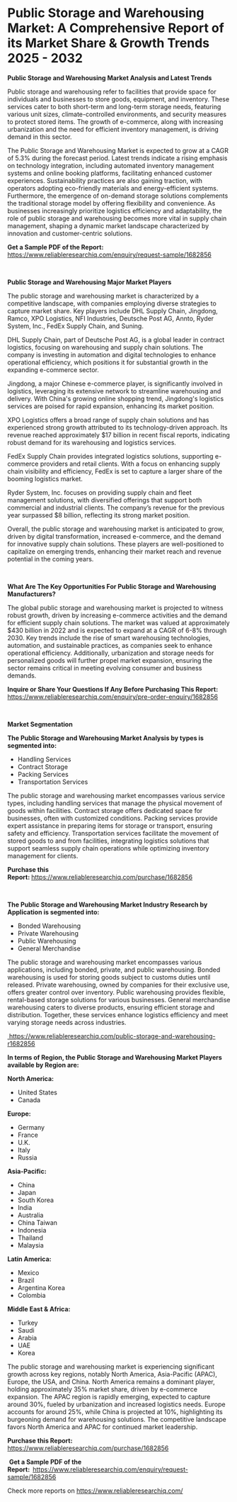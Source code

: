 <p><h1>Public Storage and Warehousing Market: A Comprehensive Report of its Market Share & Growth Trends 2025 - 2032</h1></p><p><strong>Public Storage and Warehousing Market Analysis and Latest Trends</strong></p>
<p><p>Public storage and warehousing refer to facilities that provide space for individuals and businesses to store goods, equipment, and inventory. These services cater to both short-term and long-term storage needs, featuring various unit sizes, climate-controlled environments, and security measures to protect stored items. The growth of e-commerce, along with increasing urbanization and the need for efficient inventory management, is driving demand in this sector.</p><p>The Public Storage and Warehousing Market is expected to grow at a CAGR of 5.3% during the forecast period. Latest trends indicate a rising emphasis on technology integration, including automated inventory management systems and online booking platforms, facilitating enhanced customer experiences. Sustainability practices are also gaining traction, with operators adopting eco-friendly materials and energy-efficient systems. Furthermore, the emergence of on-demand storage solutions complements the traditional storage model by offering flexibility and convenience. As businesses increasingly prioritize logistics efficiency and adaptability, the role of public storage and warehousing becomes more vital in supply chain management, shaping a dynamic market landscape characterized by innovation and customer-centric solutions.</p></p>
<p><strong>Get a Sample PDF of the Report:&nbsp;</strong> <a href="https://www.reliableresearchiq.com/enquiry/request-sample/1682856?utm_campaign=3513&utm_medium=2&utm_source=Github&utm_content=ia&utm_term=26032025&utm_id=public-storage-and-warehousing">https://www.reliableresearchiq.com/enquiry/request-sample/1682856</a></p>
<p>&nbsp;</p>
<p><strong>Public Storage and Warehousing Major Market Players</strong></p>
<p><p>The public storage and warehousing market is characterized by a competitive landscape, with companies employing diverse strategies to capture market share. Key players include DHL Supply Chain, Jingdong, Ramco, XPO Logistics, NFI Industries, Deutsche Post AG, Annto, Ryder System, Inc., FedEx Supply Chain, and Suning.</p><p>DHL Supply Chain, part of Deutsche Post AG, is a global leader in contract logistics, focusing on warehousing and supply chain solutions. The company is investing in automation and digital technologies to enhance operational efficiency, which positions it for substantial growth in the expanding e-commerce sector.</p><p>Jingdong, a major Chinese e-commerce player, is significantly involved in logistics, leveraging its extensive network to streamline warehousing and delivery. With China's growing online shopping trend, Jingdong's logistics services are poised for rapid expansion, enhancing its market position.</p><p>XPO Logistics offers a broad range of supply chain solutions and has experienced strong growth attributed to its technology-driven approach. Its revenue reached approximately $17 billion in recent fiscal reports, indicating robust demand for its warehousing and logistics services.</p><p>FedEx Supply Chain provides integrated logistics solutions, supporting e-commerce providers and retail clients. With a focus on enhancing supply chain visibility and efficiency, FedEx is set to capture a larger share of the booming logistics market.</p><p>Ryder System, Inc. focuses on providing supply chain and fleet management solutions, with diversified offerings that support both commercial and industrial clients. The company’s revenue for the previous year surpassed $8 billion, reflecting its strong market position.</p><p>Overall, the public storage and warehousing market is anticipated to grow, driven by digital transformation, increased e-commerce, and the demand for innovative supply chain solutions. These players are well-positioned to capitalize on emerging trends, enhancing their market reach and revenue potential in the coming years.</p></p>
<p>&nbsp;</p>
<p><strong>What Are The Key Opportunities For Public Storage and Warehousing Manufacturers?</strong></p>
<p><p>The global public storage and warehousing market is projected to witness robust growth, driven by increasing e-commerce activities and the demand for efficient supply chain solutions. The market was valued at approximately $430 billion in 2022 and is expected to expand at a CAGR of 6-8% through 2030. Key trends include the rise of smart warehousing technologies, automation, and sustainable practices, as companies seek to enhance operational efficiency. Additionally, urbanization and storage needs for personalized goods will further propel market expansion, ensuring the sector remains critical in meeting evolving consumer and business demands.</p></p>
<p><strong>Inquire or Share Your Questions If Any Before Purchasing This Report:</strong> <a href="https://www.reliableresearchiq.com/enquiry/pre-order-enquiry/1682856?utm_campaign=3513&utm_medium=2&utm_source=Github&utm_content=ia&utm_term=26032025&utm_id=public-storage-and-warehousing">https://www.reliableresearchiq.com/enquiry/pre-order-enquiry/1682856</a></p>
<p>&nbsp;</p>
<p><strong>Market Segmentation</strong></p>
<p><strong>The Public Storage and Warehousing Market Analysis by types is segmented into:</strong></p>
<p><ul><li>Handling Services</li><li>Contract Storage</li><li>Packing Services</li><li>Transportation Services</li></ul></p>
<p><p>The public storage and warehousing market encompasses various service types, including handling services that manage the physical movement of goods within facilities. Contract storage offers dedicated space for businesses, often with customized conditions. Packing services provide expert assistance in preparing items for storage or transport, ensuring safety and efficiency. Transportation services facilitate the movement of stored goods to and from facilities, integrating logistics solutions that support seamless supply chain operations while optimizing inventory management for clients.</p></p>
<p><strong>Purchase this Report:&nbsp;</strong><a href="https://www.reliableresearchiq.com/purchase/1682856?utm_campaign=3513&utm_medium=2&utm_source=Github&utm_content=ia&utm_term=26032025&utm_id=public-storage-and-warehousing">https://www.reliableresearchiq.com/purchase/1682856</a></p>
<p>&nbsp;</p>
<p><strong>The Public Storage and Warehousing Market Industry Research by Application is segmented into:</strong></p>
<p><ul><li>Bonded Warehousing</li><li>Private Warehousing</li><li>Public Warehousing</li><li>General Merchandise</li></ul></p>
<p><p>The public storage and warehousing market encompasses various applications, including bonded, private, and public warehousing. Bonded warehousing is used for storing goods subject to customs duties until released. Private warehousing, owned by companies for their exclusive use, offers greater control over inventory. Public warehousing provides flexible, rental-based storage solutions for various businesses. General merchandise warehousing caters to diverse products, ensuring efficient storage and distribution. Together, these services enhance logistics efficiency and meet varying storage needs across industries.</p></p>
<p><a href="https://www.reliableresearchiq.com/public-storage-and-warehousing-r1682856?utm_campaign=3513&utm_medium=2&utm_source=Github&utm_content=ia&utm_term=26032025&utm_id=public-storage-and-warehousing">&nbsp;https://www.reliableresearchiq.com/public-storage-and-warehousing-r1682856</a></p>
<p><strong>In terms of Region, the Public Storage and Warehousing Market Players available by Region are:</strong></p>
<p>
    <p> <strong> North America: </strong>
        <ul>
            <li>United States</li>
            <li>Canada</li>
        </ul>
        </p> 
    <p> <strong> Europe: </strong>
        <ul>
            <li>Germany</li>
            <li>France</li>
            <li>U.K.</li>
            <li>Italy</li>
            <li>Russia</li>
        </ul>
        </p> 
    <p> <strong> Asia-Pacific: </strong>
        <ul>
            <li>China</li>
            <li>Japan</li>
            <li>South Korea</li>
            <li>India</li>
            <li>Australia</li>
            <li>China Taiwan</li>
            <li>Indonesia</li>
            <li>Thailand</li>
            <li>Malaysia</li>
        </ul>
        </p> 
    <p> <strong> Latin America: </strong>
        <ul>
            <li>Mexico</li>
            <li>Brazil</li>
            <li>Argentina Korea</li>
            <li>Colombia</li>
        </ul>
        </p> 
    <p> <strong> Middle East & Africa: </strong>
        <ul>
            <li>Turkey</li>
            <li>Saudi</li>
            <li>Arabia</li>
            <li>UAE</li>
            <li>Korea</li>
        </ul>
    </p>
    </p>
<p><p>The public storage and warehousing market is experiencing significant growth across key regions, notably North America, Asia-Pacific (APAC), Europe, the USA, and China. North America remains a dominant player, holding approximately 35% market share, driven by e-commerce expansion. The APAC region is rapidly emerging, expected to capture around 30%, fueled by urbanization and increased logistics needs. Europe accounts for around 25%, while China is projected at 10%, highlighting its burgeoning demand for warehousing solutions. The competitive landscape favors North America and APAC for continued market leadership.</p></p>
<p><strong>Purchase this Report: </strong><a href="https://www.reliableresearchiq.com/purchase/1682856?utm_campaign=3513&utm_medium=2&utm_source=Github&utm_content=ia&utm_term=26032025&utm_id=public-storage-and-warehousing">https://www.reliableresearchiq.com/purchase/1682856</a></p>
<p>&nbsp;<strong>Get a Sample PDF of the Report:&nbsp;&nbsp;</strong><a href="https://www.reliableresearchiq.com/enquiry/request-sample/1682856?utm_campaign=3513&utm_medium=2&utm_source=Github&utm_content=ia&utm_term=26032025&utm_id=public-storage-and-warehousing">https://www.reliableresearchiq.com/enquiry/request-sample/1682856</a></p>
<p><strong></strong></p>
<p>Check more reports on <a href="https://www.reliableresearchiq.com/?utm_campaign=3513&utm_medium=2&utm_source=Github&utm_content=ia&utm_term=26032025&utm_id=public-storage-and-warehousing">https://www.reliableresearchiq.com/</a></p>